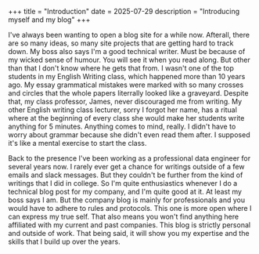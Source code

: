 +++
title = "Introduction"
date = 2025-07-29
description = "Introducing myself and my blog"
+++

I've always been wanting to open a blog site for a while now. Afterall, there are so many ideas, so many site projects that are getting hard to track down. My boss also says I'm a good technical writer. Must be because of my wicked sense of humour. You will see it when you read along. But other than that I don't know where he gets that from. I wasn't one of the top students in my English Writing class, which happened more than 10 years ago. My essay grammatical mistakes were marked with so many crosses and circles that the whole papers literrally looked like a graveyard. Despite that, my class professor, James, never discouraged me from writing. My other English writing class lecturer, sorry I forgot her name, has a ritual where at the beginning of every class she would make her students write anything for 5 minutes. Anything comes to mind, really. I didn't have to worry about grammar because she didn't even read them after. I supposed it's like a mental exercise to start the class.

Back to the presence I've been working as a professional data engineer for several years now. I rarely ever get a chance for writings outside of a few emails and slack messages. But they couldn't be further from the kind of writings that I did in college. So I'm quite enthusiastics whenever I do a technical blog post for my company, and I'm quite good at it. At least my boss says I am. But the company blog is mainly for professionals and you would have to adhere to rules and protocols. This one is more open where I can express my true self. That also means you won't find anything here affiliated with my current and past companies. This blog is strictly personal and outside of work. That being said, it will show you my expertise and the skills that I build up over the years. 